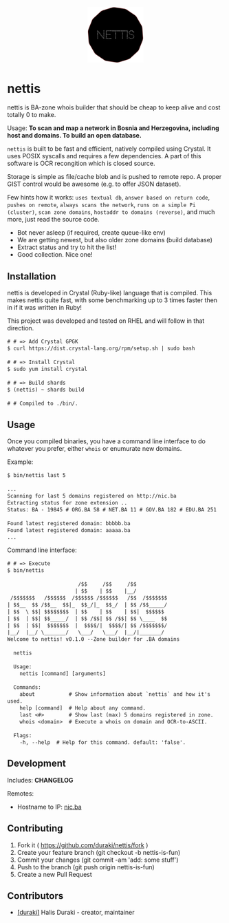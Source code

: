 <p align="center">
  <img src="docs/logo300.png" width="130px" height="auto" />
</p>

# nettis 

nettis is BA-zone whois builder that should be cheap to keep alive and cost
totally 0 to make.

Usage: **To scan and map a network in Bosnia and Herzegovina, including host and
domains. To build an open database.**

`nettis` is built to be fast and efficient, natively compiled using Crystal. It
uses POSIX syscalls and requires a few dependencies. A part of this software is
OCR recongition which is closed source.  
  
Storage is simple as file/cache blob and is pushed to remote repo. A proper GIST
control would be awesome (e.g. to offer JSON dataset).
  
Few hints how it works: `uses textual db`, `answer based on return code`,
`pushes on remote`, `always scans the network`, `runs on a simple Pi (cluster)`,
`scan zone domains`, `hostaddr to domains (reverse)`, and much more, just read
the source code.
  
* Bot never asleep (if required, create queue-like env)
* We are getting newest, but also older zone domains (build database)
* Extract status and try to hit the list!
* Good collection. Nice one!
  
## Installation
  
nettis is developed in Crystal (Ruby-like) language that is compiled. This makes
nettis quite fast, with some benchmarking up to 3 times faster then in if it was
written in Ruby!
  
This project was developed and tested on RHEL and will follow in that direction.

```
# # => Add Crystal GPGK
$ curl https://dist.crystal-lang.org/rpm/setup.sh | sudo bash

# # => Install Crystal
$ sudo yum install crystal

# # => Build shards
$ (nettis) ~ shards build

# # Compiled to ./bin/.
```

## Usage

Once you compiled binaries, you have a command line interface to do whatever you
prefer, either `whois` or enumurate new domains.

Example:
  
```
$ bin/nettis last 5

...
Scanning for last 5 domains registered on http://nic.ba
Extracting status for zone extension ..
Status: BA - 19845 # ORG.BA 58 # NET.BA 11 # GOV.BA 182 # EDU.BA 251

Found latest registered domain: bbbbb.ba
Found latest registered domain: aaaaa.ba
...
```

Command line interface:
  
```
# # => Execute
$ bin/nettis

                       /$$     /$$     /$$
                      | $$    | $$    |__/
 /$$$$$$$   /$$$$$$  /$$$$$$ /$$$$$$   /$$  /$$$$$$$
| $$__  $$ /$$__  $$|_  $$_/|_  $$_/  | $$ /$$_____/
| $$  \ $$| $$$$$$$$  | $$    | $$    | $$|  $$$$$$
| $$  | $$| $$_____/  | $$ /$$| $$ /$$| $$ \____  $$
| $$  | $$|  $$$$$$$  |  $$$$/|  $$$$/| $$ /$$$$$$$/
|__/  |__/ \_______/   \___/   \___/  |__/|_______/
Welcome to nettis! v0.1.0 --Zone builder for .BA domains

  nettis

  Usage:
    nettis [command] [arguments]

  Commands:
    about           # Show information about `nettis` and how it's used.
    help [command]  # Help about any command.
    last <#>        # Show last (max) 5 domains registered in zone.
    whois <domain>  # Execute a whois on domain and OCR-to-ASCII.

  Flags:
    -h, --help  # Help for this command. default: 'false'.

```

## Development

Includes: **CHANGELOG**

Remotes:

* Hostname to IP: [nic.ba](http://nic.ba/ajax.php?a=gethostbyname&host=nic.ba)

## Contributing

1. Fork it ( https://github.com/duraki/nettis/fork )
2. Create your feature branch (git checkout -b nettis-is-fun)
3. Commit your changes (git commit -am 'add: some stuff')
4. Push to the branch (git push origin nettis-is-fun)
5. Create a new Pull Request

## Contributors

- [[duraki]](https://github.com/duraki) Halis Duraki - creator, maintainer
